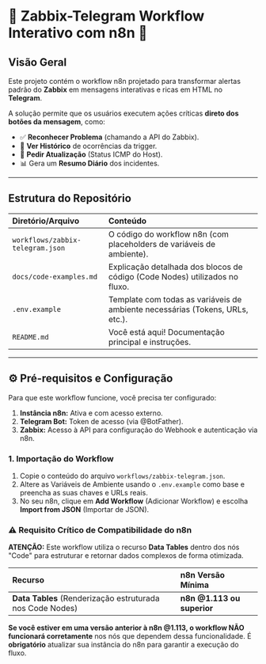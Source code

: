 # 🚨 Zabbix-Telegram Workflow Interativo com n8n 🤖

## Visão Geral
Este projeto contém o workflow n8n projetado para transformar alertas padrão do **Zabbix** em mensagens interativas e ricas em HTML no **Telegram**.

A solução permite que os usuários executem ações críticas **direto dos botões da mensagem**, como:
* ✅ **Reconhecer Problema** (chamando a API do Zabbix).
* 📝 **Ver Histórico** de ocorrências da trigger.
* 🔄 **Pedir Atualização** (Status ICMP do Host).
* 📊 Gera um **Resumo Diário** dos incidentes.

---

## Estrutura do Repositório

| Diretório/Arquivo | Conteúdo |
| :--- | :--- |
| `workflows/zabbix-telegram.json` | O código do workflow n8n (com placeholders de variáveis de ambiente). |
| `docs/code-examples.md` | Explicação detalhada dos blocos de código (Code Nodes) utilizados no fluxo. |
| `.env.example` | Template com todas as variáveis de ambiente necessárias (Tokens, URLs, etc.). |
| `README.md` | Você está aqui! Documentação principal e instruções. |

---

## ⚙️ Pré-requisitos e Configuração

Para que este workflow funcione, você precisa ter configurado:

1.  **Instância n8n:** Ativa e com acesso externo.
2.  **Telegram Bot:** Token de acesso (via @BotFather).
3.  **Zabbix:** Acesso à API para configuração do Webhook e autenticação via n8n.

### 1. Importação do Workflow

1.  Copie o conteúdo do arquivo `workflows/zabbix-telegram.json`.
2.  Altere as Variáveis de Ambiente usando o `.env.example` como base e preencha as suas chaves e URLs reais.
3.  No seu n8n, clique em **Add Workflow** (Adicionar Workflow) e escolha **Import from JSON** (Importar de JSON).

### ⚠️ Requisito Crítico de Compatibilidade do n8n

**ATENÇÃO:** Este workflow utiliza o recurso **Data Tables** dentro dos nós "Code" para estruturar e retornar dados complexos de forma otimizada.

| Recurso | n8n Versão Mínima |
| :--- | :--- |
| **Data Tables** (Renderização estruturada nos Code Nodes) | **n8n @1.113 ou superior** |

**Se você estiver em uma versão anterior à n8n @1.113, o workflow NÃO funcionará corretamente** nos nós que dependem dessa funcionalidade. É **obrigatório** atualizar sua instância do n8n para garantir a execução do fluxo.
